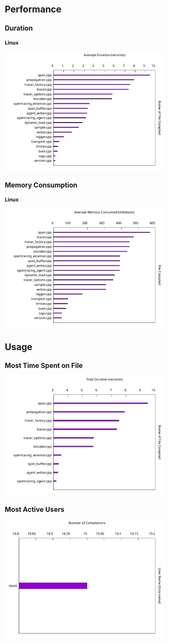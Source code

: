 <title>Compilation Statistics</title>

# Performance

## Duration

### Linux
[![](images/duration-linux.png)](appendix.html#duration-linux.png)

## Memory Consumption

### Linux
[![](images/memory-linux.png)](appendix.html#memory-linux.png)

# Usage

## Most Time Spent on File
[![](images/most-time-consuming-files.png)](appendix.html#most-time-consuming-files.png)

## Most Active Users
[![](images/most-active-users.png)](appendix.html#most-active-users.png)
